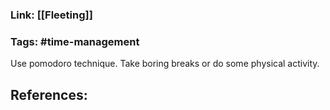 ### Link: [[Fleeting]]

### Tags: #time-management  

Use pomodoro technique. Take boring breaks or do some physical activity.

## References: